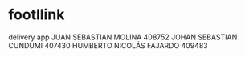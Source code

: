 # footllink
delivery app 
JUAN SEBASTIAN MOLINA    408752
JOHAN SEBASTIAN CUNDUMI  407430
HUMBERTO NICOLÁS FAJARDO 409483


